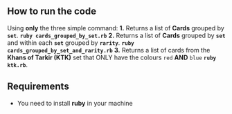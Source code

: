 ## How to run the code

Using **only** the three simple command:
**1.** Returns a list of **Cards** grouped by **`set`**.
**`ruby cards_grouped_by_set.rb`**
**2.** Returns a list of **Cards** grouped by **`set`** and within each **`set`** grouped by **`rarity`**.
**`ruby cards_grouped_by_set_and_rarity.rb`**
**3.** Returns a list of cards from the **Khans of Tarkir (KTK)** set that ONLY have the colours `red` **AND** `blue`
**`ruby ktk.rb`**.

## Requirements

- You need to install **ruby** in your machine
